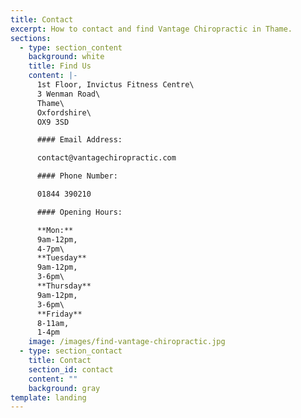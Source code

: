 ```yaml
---
title: Contact
excerpt: How to contact and find Vantage Chiropractic in Thame.
sections:
  - type: section_content
    background: white
    title: Find Us
    content: |-
      1st Floor, Invictus Fitness Centre\
      3 Wenman Road\
      Thame\
      Oxfordshire\
      OX9 3SD

      #### Email Address:

      contact@vantagechiropractic.com

      #### Phone Number:

      01844 390210

      #### Opening Hours:

      **Mon:**
      9am-12pm,
      4-7pm\
      **Tuesday**
      9am-12pm,
      3-6pm\
      **Thursday** 
      9am-12pm,
      3-6pm\
      **Friday**
      8-11am,
      1-4pm
    image: /images/find-vantage-chiropractic.jpg
  - type: section_contact
    title: Contact
    section_id: contact
    content: ""
    background: gray
template: landing
---
```

